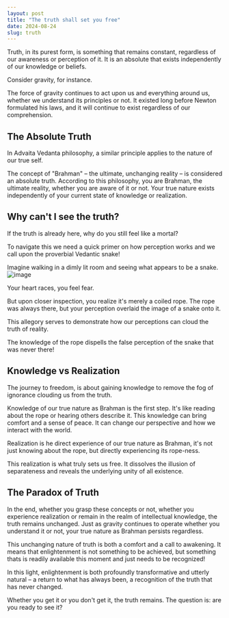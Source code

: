 ```yaml
---
layout: post
title: "The truth shall set you free"
date: 2024-08-24
slug: truth
---
```


Truth, in its purest form, is something that remains constant, regardless of our awareness or perception of it. It is an absolute that exists independently of our knowledge or beliefs. 

Consider gravity, for instance. 

The force of gravity continues to act upon us and everything around us, whether we understand its principles or not. It existed long before Newton formulated his laws, and it will continue to exist regardless of our comprehension.

## The Absolute Truth

In Advaita Vedanta philosophy, a similar principle applies to the nature of our true self. 

The concept of "Brahman" – the ultimate, unchanging reality – is considered an absolute truth. According to this philosophy, you are Brahman, the ultimate reality, whether you are aware of it or not. Your true nature exists independently of your current state of knowledge or realization.

## Why can't I see the truth?

If the truth is already here, why do you still feel like a mortal?

To navigate this we need a quick primer on how perception works and we call upon the proverbial Vedantic snake!

Imagine walking in a dimly lit room and seeing what appears to be a snake.
![image](https://github.com/user-attachments/assets/f3c9c44b-79c8-4e32-8c44-8fbef8ba6e6a)

Your heart races, you feel fear. 

But upon closer inspection, you realize it's merely a coiled rope. The rope was always there, but your perception overlaid the image of a snake onto it.

This allegory serves to demonstrate how our perceptions can cloud the truth of reality. 

The knowledge of the rope dispells the false perception of the snake that was never there!

## Knowledge vs Realization
The journey to freedom, is about gaining knowledge to remove the fog of ignorance clouding us from the truth.

Knowledge of our true nature as Brahman is the first step. It's like reading about the rope or hearing others describe it. This knowledge can bring comfort and a sense of peace. It can change our perspective and how we interact with the world. 

Realization is he direct experience of our true nature as Brahman, it's not just knowing about the rope, but directly experiencing its rope-ness.

This realization is what truly sets us free. It dissolves the illusion of separateness and reveals the underlying unity of all existence.

## The Paradox of Truth

In the end, whether you grasp these concepts or not, whether you experience realization or remain in the realm of intellectual knowledge, the truth remains unchanged. Just as gravity continues to operate whether you understand it or not, your true nature as Brahman persists regardless.

This unchanging nature of truth is both a comfort and a call to awakening. It means that enlightenment is not something to be achieved, but something thats is readily available this moment and just needs to be recognized!

In this light, enlightenment is both profoundly transformative and utterly natural – a return to what has always been, a recognition of the truth that has never changed. 

Whether you get it or you don't get it, the truth remains. The question is: are you ready to see it?
